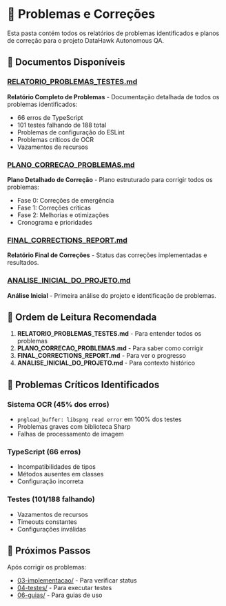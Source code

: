 # 🚨 Problemas e Correções

Esta pasta contém todos os relatórios de problemas identificados e planos de correção para o projeto DataHawk Autonomous QA.

## 📄 Documentos Disponíveis

### [RELATORIO_PROBLEMAS_TESTES.md](./RELATORIO_PROBLEMAS_TESTES.md)
**Relatório Completo de Problemas** - Documentação detalhada de todos os problemas identificados:
- 66 erros de TypeScript
- 101 testes falhando de 188 total
- Problemas de configuração do ESLint
- Problemas críticos de OCR
- Vazamentos de recursos

### [PLANO_CORRECAO_PROBLEMAS.md](./PLANO_CORRECAO_PROBLEMAS.md)
**Plano Detalhado de Correção** - Plano estruturado para corrigir todos os problemas:
- Fase 0: Correções de emergência
- Fase 1: Correções críticas
- Fase 2: Melhorias e otimizações
- Cronograma e prioridades

### [FINAL_CORRECTIONS_REPORT.md](./FINAL_CORRECTIONS_REPORT.md)
**Relatório Final de Correções** - Status das correções implementadas e resultados.

### [ANALISE_INICIAL_DO_PROJETO.md](./ANALISE_INICIAL_DO_PROJETO.md)
**Análise Inicial** - Primeira análise do projeto e identificação de problemas.

## 🎯 Ordem de Leitura Recomendada

1. **RELATORIO_PROBLEMAS_TESTES.md** - Para entender todos os problemas
2. **PLANO_CORRECAO_PROBLEMAS.md** - Para saber como corrigir
3. **FINAL_CORRECTIONS_REPORT.md** - Para ver o progresso
4. **ANALISE_INICIAL_DO_PROJETO.md** - Para contexto histórico

## 🚨 Problemas Críticos Identificados

### Sistema OCR (45% dos erros)
- `pngload_buffer: libspng read error` em 100% dos testes
- Problemas graves com biblioteca Sharp
- Falhas de processamento de imagem

### TypeScript (66 erros)
- Incompatibilidades de tipos
- Métodos ausentes em classes
- Configuração incorreta

### Testes (101/188 falhando)
- Vazamentos de recursos
- Timeouts constantes
- Configurações inválidas

## 🔗 Próximos Passos

Após corrigir os problemas:
- [03-implementacao/](../03-implementacao/) - Para verificar status
- [04-testes/](../04-testes/) - Para executar testes
- [06-guias/](../06-guias/) - Para guias de uso 